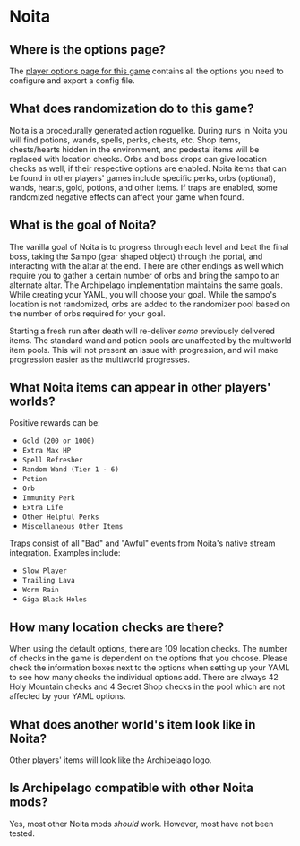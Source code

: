 # Noita

## Where is the options page?

The [player options page for this game](../player-options) contains all the options you need to configure and export a
config file.

## What does randomization do to this game?

Noita is a procedurally generated action roguelike. During runs in Noita you will find potions, wands, spells, perks,
chests, etc. Shop items, chests/hearts hidden in the environment, and pedestal items will be replaced with location
checks. Orbs and boss drops can give location checks as well, if their respective options are enabled.
Noita items that can be found in other players' games include specific perks, orbs (optional), wands, hearts, gold,
potions, and other items. If traps are enabled, some randomized negative effects can affect your game when found.

## What is the goal of Noita?

The vanilla goal of Noita is to progress through each level and beat the final boss, taking the Sampo
(gear shaped object) through the portal, and interacting with the altar at the end. There are other endings as well
which require you to gather a certain number of orbs and bring the sampo to an alternate altar.
The Archipelago implementation maintains the same goals. While creating your YAML, you will choose your goal.
While the sampo's location is not randomized, orbs are added to the randomizer pool based on the number of orbs
required for your goal.

Starting a fresh run after death will re-deliver *some* previously delivered items. The standard wand and potion pools
are unaffected by the multiworld item pools. This will not present an issue with progression, and will make
progression easier as the multiworld progresses.

## What Noita items can appear in other players' worlds?

Positive rewards can be:

* `Gold (200 or 1000)`
* `Extra Max HP`
* `Spell Refresher`
* `Random Wand (Tier 1 - 6)`
* `Potion`
* `Orb`
* `Immunity Perk`
* `Extra Life`
* `Other Helpful Perks`
* `Miscellaneous Other Items`

Traps consist of all "Bad" and "Awful" events from Noita's native stream integration. Examples include:

* `Slow Player`
* `Trailing Lava`
* `Worm Rain`
* `Giga Black Holes`

## How many location checks are there?

When using the default options, there are 109 location checks. The number of checks in the game is dependent on the options that you choose.
Please check the information boxes next to the options when setting up your YAML to see how many checks the individual options add.
There are always 42 Holy Mountain checks and 4 Secret Shop checks in the pool which are not affected by your YAML options.

## What does another world's item look like in Noita?

Other players' items will look like the Archipelago logo.

## Is Archipelago compatible with other Noita mods?

Yes, most other Noita mods *should* work. However, most have not been tested.
